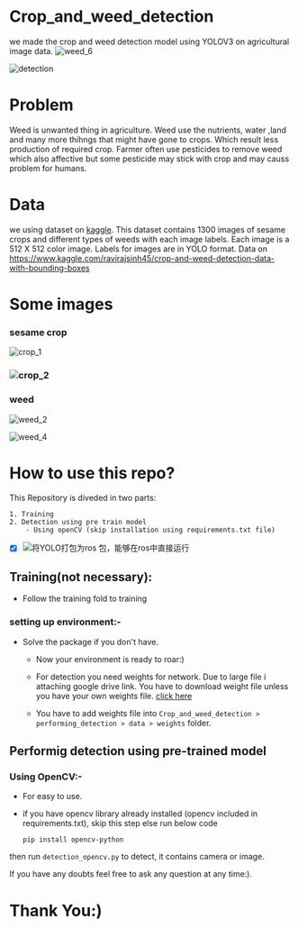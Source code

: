 # Crop_and_weed_detection
we made the crop and weed detection model using YOLOV3 on agricultural image data.
![weed_6](README.assets/weed_6.jpeg)

![detection](README.assets/detection.jpeg)

# Problem
Weed is unwanted thing in agriculture. Weed use the nutrients, water ,land and many more thihngs that might have gone to crops. Which result less production of required crop. Farmer often use pesticides to remove weed which also affective but some pesticide may stick with crop and may causs problem for humans.

# Data
we using dataset on [kaggle](https://www.kaggle.com/ravirajsinh45/crop-and-weed-detection-data-with-bounding-boxes).
This dataset contains 1300 images of sesame crops and different types of weeds with each image labels.
Each image is a 512 X 512 color image. Labels for images are in YOLO format.
Data on https://www.kaggle.com/ravirajsinh45/crop-and-weed-detection-data-with-bounding-boxes

# Some images
### sesame crop
![crop_1](README.assets/crop_1.jpeg)

### ![crop_2](README.assets/crop_2-1621393391523.jpeg)

### weed

![weed_2](README.assets/weed_2.jpeg)

![weed_4](README.assets/weed_4.jpeg)


  # How to use this repo?

  This Repository is diveded in two parts:

    1. Training 
    2. Detection using pre train model
        - Using openCV (skip installation using requirements.txt file)

- [x] ![将YOLO打包为ros 包，能够在ros中直接运行](https://github.com/SUSTech-Gardener/WeedDetection_ros)

## Training(not necessary):

 * Follow the training fold to training



### setting up environment:-

 * Solve the package if you don't have.

   * Now your environment is ready to roar:)

   * For detection you need weights for network. Due to large file i attaching google drive link. You have to download weight file unless you have your own weights file. [click here](https://drive.google.com/open?id=1-Aam2D-fqnwecbeHwa4rtzxtNjwcDkP6)


   * You have to add weights file into `Crop_and_weed_detection > performing_detection > data > weights` folder.

## Performig detection using pre-trained model
### Using OpenCV:-

  * For easy to use.

  * if you have opencv library already installed (opencv included in requirements.txt), skip this step else run below code
    ```
    pip install opencv-python
    ```
  
  then run `detection_opencv.py` to detect, it contains camera or image.
  


If you have any doubts feel free to ask any question at any time:).

 # Thank You:) 









